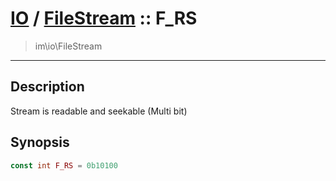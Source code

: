 # [IO](IO.md) / [FileStream](IO-FileStream.md) :: F_RS
 > im\io\FileStream
____

## Description
Stream is readable and seekable (Multi bit)

## Synopsis
```php
const int F_RS = 0b10100
```
